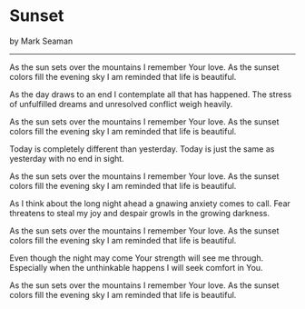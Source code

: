# Sunset
by Mark Seaman

---

As the sun sets over the mountains I remember Your love.
As the sunset colors fill the evening sky I am reminded that life is beautiful.

As the day draws to an end I contemplate all that has happened.
The stress of unfulfilled dreams and unresolved conflict weigh heavily.

As the sun sets over the mountains I remember  Your love.
As the sunset colors fill the evening sky I am reminded that life is beautiful.

Today is completely different than yesterday.
Today is just the same as yesterday with no end in sight.

As the sun sets over the mountains I remember  Your love.
As the sunset colors fill the evening sky I am reminded that life is beautiful.

As I think about the long night ahead a gnawing anxiety comes to call.
Fear threatens to steal my joy and despair growls in the growing darkness.

As the sun sets over the mountains I remember  Your love.
As the sunset colors fill the evening sky I am reminded that life is beautiful.

Even though the night may come Your strength will see me through.
Especially when the unthinkable happens I will seek comfort in You.

As the sun sets over the mountains I remember  Your love.
As the sunset colors fill the evening sky I am reminded that life is beautiful.

